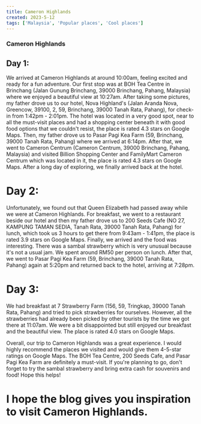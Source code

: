 ```yaml
---
title: Cameron Highlands 
created: 2023-5-12
tags: ['Malaysia', 'Popular places', 'Cool places']
---
```


### Cameron Highlands 

## Day 1:
We arrived at Cameron Highlands at around 10:00am, feeling excited and ready for a fun adventure. Our first stop was at BOH Tea Centre in Brinchang (Jalan Gunung Brinchang, 39000 Brinchang, Pahang, Malaysia) where we enjoyed a beautiful view at 10:27am. After taking some pictures, my father drove us to our hotel, Nova Highland's (Jalan Aranda Nova, Greencow, 39100, 2, 59, Brinchang, 39000 Tanah Rata, Pahang), for check-in from 1:42pm - 2:01pm. The hotel was located in a very good spot, near to all the must-visit places and had a shopping center beneath it with good food options that we couldn't resist, the place is rated 4.3 stars on Google Maps. Then, my father drove us to Pasar Pagi Kea Farm (59, Brinchang, 39000 Tanah Rata, Pahang) where we arrived at 6:14pm. After that, we went to Cameron Centrum (Cameron Centrum, 39000 Brinchang, Pahang, Malaysia) and visited Billion Shopping Center and FamilyMart Cameron Centrum which was located in it, the place is rated 4.3 stars on Google Maps. After a long day of exploring, we finally arrived back at the hotel.

# Day 2:
Unfortunately, we found out that Queen Elizabeth had passed away while we were at Cameron Highlands. For breakfast, we went to a restaurant beside our hotel and then my father drove us to 200 Seeds Cafe (NO 27, KAMPUNG TAMAN SEDIA, Tanah Rata, 39000 Tanah Rata, Pahang) for lunch, which took us 3 hours to get there from 9:43am - 1:41pm, the place is rated 3.9 stars on Google Maps. Finally, we arrived and the food was interesting. There was a sambal strawberry which is very unusual because it's not a usual jam. We spent around RM50 per person on lunch. After that, we went to Pasar Pagi Kea Farm (59, Brinchang, 39000 Tanah Rata, Pahang) again at 5:20pm and returned back to the hotel, arriving at 7:28pm.

# Day 3:
We had breakfast at 7 Strawberry Farm (156, 59, Tringkap, 39000 Tanah Rata, Pahang) and tried to pick strawberries for ourselves. However, all the strawberries had already been picked by other tourists by the time we got there at 11:07am. We were a bit disappointed but still enjoyed our breakfast and the beautiful view. The place is rated 4.0 stars on Google Maps.

Overall, our trip to Cameron Highlands was a great experience. I would highly recommend the places we visited and would give them 4-5-star ratings on Google Maps. The BOH Tea Centre, 200 Seeds Cafe, and Pasar Pagi Kea Farm are definitely a must-visit. If you're planning to go, don't forget to try the sambal strawberry and bring extra cash for souvenirs and food! Hope this helps!

# I hope the blog gives you inspiration to visit Cameron Highlands.
